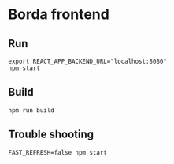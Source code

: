 # Borda frontend

## Run
    export REACT_APP_BACKEND_URL="localhost:8080"
    npm start

## Build
    npm run build

## Trouble shooting
    FAST_REFRESH=false npm start  
